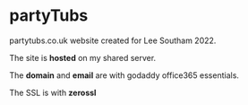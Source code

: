 # partyTubs
partytubs.co.uk website created for Lee Southam 2022.

The site is **hosted** on my shared server.

The **domain** and **email** are with godaddy office365 essentials.

The SSL is with **zerossl**
